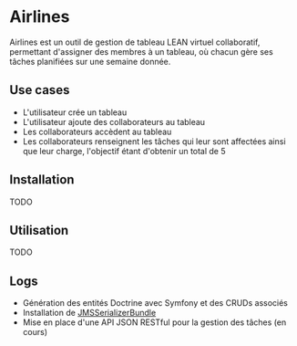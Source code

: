 # Airlines

Airlines est un outil de gestion de tableau LEAN virtuel collaboratif, permettant d'assigner des membres à un tableau, où chacun gère ses tâches planifiées sur une semaine donnée.

## Use cases

- L'utilisateur crée un tableau
- L'utilisateur ajoute des collaborateurs au tableau
- Les collaborateurs accèdent au tableau
- Les collaborateurs renseignent les tâches qui leur sont affectées ainsi que leur charge, l'objectif étant d'obtenir un total de 5

## Installation

TODO

## Utilisation

TODO

## Logs

- Génération des entités Doctrine avec Symfony et des CRUDs associés
- Installation de [JMSSerializerBundle](https://github.com/schmittjoh/JMSSerializerBundle)
- Mise en place d'une API JSON RESTful pour la gestion des tâches (en cours)
